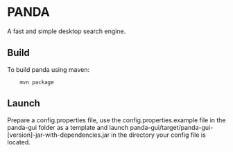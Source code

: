 PANDA
=====
A fast and simple desktop search engine.

Build
-----
To build panda using maven:

        mvn package

Launch
---
Prepare a config.properties file, use the config.properties.example file in the panda-gui folder as a template and launch panda-gui/target/panda-gui-[version]-jar-with-dependencies.jar in the directory your config file is located.